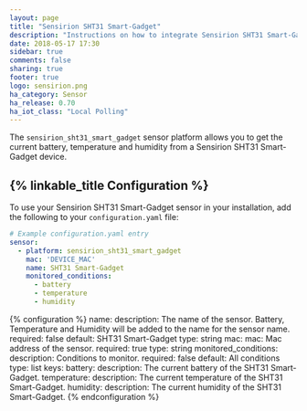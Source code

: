 ```yaml
---
layout: page
title: "Sensirion SHT31 Smart-Gadget"
description: "Instructions on how to integrate Sensirion SHT31 Smart-Gadget within Home Assistant."
date: 2018-05-17 17:30
sidebar: true
comments: false
sharing: true
footer: true
logo: sensirion.png
ha_category: Sensor
ha_release: 0.70
ha_iot_class: "Local Polling"
---
```


The `sensirion_sht31_smart_gadget` sensor platform allows you to get the current battery, temperature and humidity from a Sensirion SHT31 Smart-Gadget device.

## {% linkable_title Configuration %}

To use your Sensirion SHT31 Smart-Gadget sensor in your installation, add the following to your `configuration.yaml` file:

```yaml
# Example configuration.yaml entry
sensor:
  - platform: sensirion_sht31_smart_gadget
    mac: 'DEVICE_MAC'
    name: SHT31 Smart-Gadget
    monitored_conditions:
      - battery
      - temperature
      - humidity
```

{% configuration %}
  name:
    description: The name of the sensor. Battery, Temperature and Humidity will be added to the name for the sensor name.
    required: false
    default: SHT31 Smart-Gadget
    type: string
  mac:
    mac: Mac address of the sensor.
    required: true
    type: string
  monitored_conditions:
    description: Conditions to monitor.
    required: false
    default: All conditions
    type: list
    keys:
      battery:
        description: The current battery of the SHT31 Smart-Gadget.
      temperature:
        description: The current temperature of the SHT31 Smart-Gadget.
      humidity:
        description: The current humidity of the SHT31 Smart-Gadget.
{% endconfiguration %}
